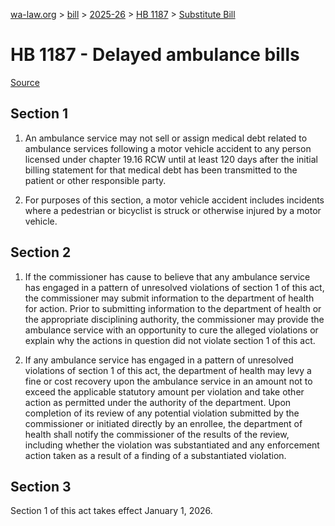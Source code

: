 [wa-law.org](/) > [bill](/bill/) > [2025-26](/bill/2025-26/) > [HB 1187](/bill/2025-26/hb/1187/) > [Substitute Bill](/bill/2025-26/hb/1187/S/)

# HB 1187 - Delayed ambulance bills

[Source](http://lawfilesext.leg.wa.gov/biennium/2025-26/Pdf/Bills/House%20Bills/1187-S.pdf)

## Section 1
1. An ambulance service may not sell or assign medical debt related to ambulance services following a motor vehicle accident to any person licensed under chapter 19.16 RCW until at least 120 days after the initial billing statement for that medical debt has been transmitted to the patient or other responsible party.

2. For purposes of this section, a motor vehicle accident includes incidents where a pedestrian or bicyclist is struck or otherwise injured by a motor vehicle.

## Section 2
1. If the commissioner has cause to believe that any ambulance service has engaged in a pattern of unresolved violations of section 1 of this act, the commissioner may submit information to the department of health for action. Prior to submitting information to the department of health or the appropriate disciplining authority, the commissioner may provide the ambulance service with an opportunity to cure the alleged violations or explain why the actions in question did not violate section 1 of this act.

2. If any ambulance service has engaged in a pattern of unresolved violations of section 1 of this act, the department of health may levy a fine or cost recovery upon the ambulance service in an amount not to exceed the applicable statutory amount per violation and take other action as permitted under the authority of the department. Upon completion of its review of any potential violation submitted by the commissioner or initiated directly by an enrollee, the department of health shall notify the commissioner of the results of the review, including whether the violation was substantiated and any enforcement action taken as a result of a finding of a substantiated violation.

## Section 3
Section 1 of this act takes effect January 1, 2026.

